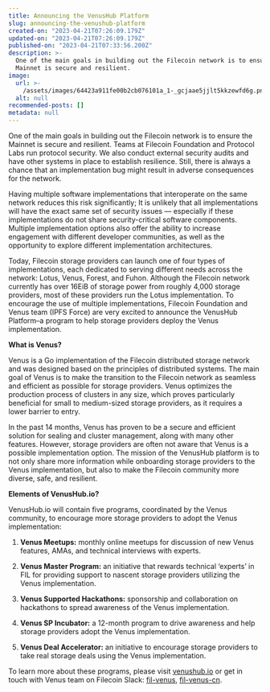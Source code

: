 ```yaml
---
title: Announcing the VenusHub Platform
slug: announcing-the-venushub-platform
created-on: "2023-04-21T07:26:09.179Z"
updated-on: "2023-04-21T07:26:09.179Z"
published-on: "2023-04-21T07:33:56.200Z"
description: >-
  One of the main goals in building out the Filecoin network is to ensure the
  Mainnet is secure and resilient.
image:
  url: >-
    /assets/images/64423a911fe00b2cb076101a_1-_gcjaae5jjlt5kkzewfd6g.png
  alt: null
recommended-posts: []
metadata: null
---
```


One of the main goals in building out the Filecoin network is to ensure the Mainnet is secure and resilient. Teams at Filecoin Foundation and Protocol Labs run protocol security. We also conduct external security audits and have other systems in place to establish resilience. Still, there is always a chance that an implementation bug might result in adverse consequences for the network.

Having multiple software implementations that interoperate on the same network reduces this risk significantly; It is unlikely that all implementations will have the exact same set of security issues — especially if these implementations do not share security-critical software components. Multiple implementation options also offer the ability to increase engagement with different developer communities, as well as the opportunity to explore different implementation architectures.

Today, Filecoin storage providers can launch one of four types of implementations, each dedicated to serving different needs across the network: Lotus, Venus, Forest, and Fuhon. Although the Filecoin network currently has over 16EiB of storage power from roughly 4,000 storage providers, most of these providers run the Lotus implementation. To encourage the use of multiple implementations, Filecoin Foundation and Venus team (IPFS Force) are very excited to announce the VenusHub Platform–a program to help storage providers deploy the Venus implementation.

**What is Venus?**

Venus is a Go implementation of the Filecoin distributed storage network and was designed based on the principles of distributed systems. The main goal of Venus is to make the transition to the Filecoin network as seamless and efficient as possible for storage providers. Venus optimizes the production process of clusters in any size, which proves particularly beneficial for small to medium-sized storage providers, as it requires a lower barrier to entry.

In the past 14 months, Venus has proven to be a secure and efficient solution for sealing and cluster management, along with many other features. However, storage providers are often not aware that Venus is a possible implementation option. The mission of the VenusHub platform is to not only share more information while onboarding storage providers to the Venus implementation, but also to make the Filecoin community more diverse, safe, and resilient.

**Elements of VenusHub.io?**

VenusHub.io will contain five programs, coordinated by the Venus community, to encourage more storage providers to adopt the Venus implementation:

1. **Venus Meetups:** monthly online meetups for discussion of new Venus features, AMAs, and technical interviews with experts.

2. **Venus Master Program:** an initiative that rewards technical ‘experts’ in FIL for providing support to nascent storage providers utilizing the Venus implementation.

3. **Venus Supported Hackathons:** sponsorship and collaboration on hackathons to spread awareness of the Venus implementation.

4. **Venus SP Incubator:** a 12-month program to drive awareness and help storage providers adopt the Venus implementation.

5. **Venus Deal Accelerator:** an initiative to encourage storage providers to take real storage deals using the Venus implementation.

To learn more about these programs, please visit [venushub.io](http://venushub.io/) or get in touch with Venus team on Filecoin Slack: [fil-venus](https://filecoinproject.slack.com/archives/CEHHJNJS3), [fil-venus-cn](https://filecoinproject.slack.com/archives/C028PCH8L31).

